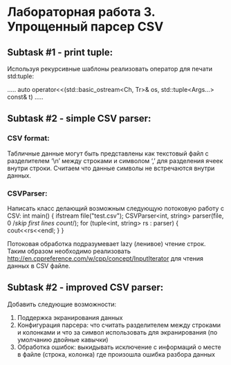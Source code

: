 # Лабораторная работа 3. Упрощенный парсер CSV

## Subtask #1 - print tuple:
Используя рекурсивные шаблоны реализовать оператор для печати std:tuple:

.....
auto operator<<(std::basic_ostream<Ch, Tr>& os, std::tuple<Args...> const& t)
.....


## Subtask #2 - simple CSV parser:

### CSV format:
Табличные данные могут быть представлены как текстовый файл с разделителем ‘\n’ между строками и символом ‘,’ для разделения ячеек внутри строки.
Считаем что данные символы не встречаются внутри данных.

### CSVParser:
Написать класс делающий возможным следующую потоковую работу с CSV:
int main() {
   ifstream file("test.csv");
   CSVParser<int, string> parser(file, 0 /*skip first lines count*/);
   for (tuple<int, string> rs : parser) {
       cout<<rs<<endl;
   }
}

Потоковая обработка подразумевает lazy (ленивое) чтение строк.
Таким образом необходимо реализовать http://en.cppreference.com/w/cpp/concept/InputIterator для чтения данных в CSV файле.


## Subtask #2 - improved CSV parser:

Добавить следующие возможности:
1. Поддержка экранирования данных
2. Конфигурация парсера: что считать разделителем между строками и колонками и что за символ использовать для экранирования (по умолчанию двойные кавычки)
3. Обработка ошибок: выкидывать исключение с информаций о месте в файле (строка, колонка) где произошла ошибка разбора данных
